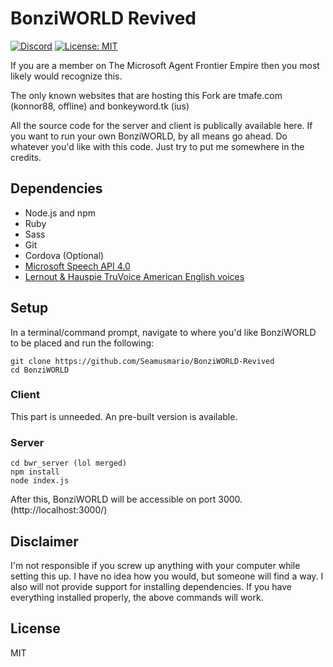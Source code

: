 # BonziWORLD Revived
[![Discord](https://img.shields.io/discord/854723601295343626.svg?label=Discord)](https://discord.gg/wvvENCJrau)
[![License: MIT](https://img.shields.io/badge/license-MIT-red.svg)](LICENSE)

If you are a member on The Microsoft Agent Frontier Empire then you most likely would recognize this.

The only known websites that are hosting this Fork are tmafe.com (konnor88, offline) and bonkeyword.tk (ius)

All the source code for the server and client is publically available here. If you want to run your own BonziWORLD, by all means go ahead. Do whatever you'd like with this code. Just try to put me somewhere in the credits.

## Dependencies
- Node.js and npm
- Ruby
- Sass
- Git
- Cordova (Optional)
- [Microsoft Speech API 4.0](https://github.com/TETYYS/SAPI4/blob/master/spchapi.exe?raw=true)
- [Lernout & Hauspie TruVoice American English voices](https://github.com/TETYYS/SAPI4/raw/master/tv_enua.exe?raw=true)

## Setup
In a terminal/command prompt, navigate to where you'd like BonziWORLD to be placed and run the following:
```
git clone https://github.com/Seamusmario/BonziWORLD-Revived
cd BonziWORLD
```

### Client
This part is unneeded. An pre-built version is available.

### Server
```
cd bwr_server (lol merged)
npm install
node index.js
```
After this, BonziWORLD will be accessible on port 3000. (http://localhost:3000/)

## Disclaimer
I'm not responsible if you screw up anything with your computer while setting this up. I have no idea how you would, but someone will find a way. I also will not provide support for installing dependencies. If you have everything installed properly, the above commands will work.

## License
MIT
